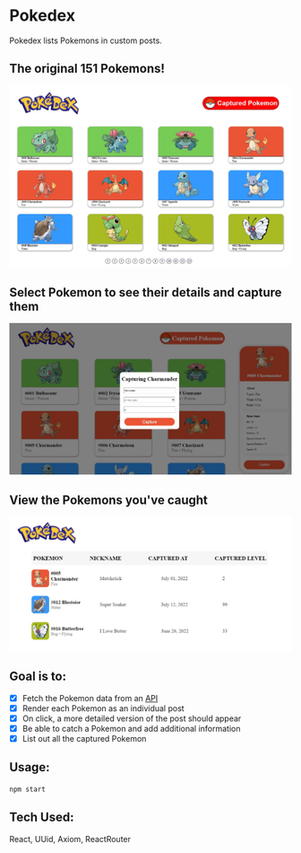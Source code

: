 # Pokedex

Pokedex lists Pokemons in custom posts.

## The original 151 Pokemons!

![Pokedex Example](./README_img/display1.jpg?raw=true 'Pokedex')

## Select Pokemon to see their details and capture them

![Capture Example](./README_img/display2.jpg?raw=true 'Capturing')

## View the Pokemons you've caught

![Capture Example](./README_img/display3.jpg?raw=true 'Capturing')

## Goal is to:

- [x] Fetch the Pokemon data from an [API](https://pokeapi.co/api/v2/pokemon?limit=151&offset=0)
- [x] Render each Pokemon as an individual post
- [x] On click, a more detailed version of the post should appear
- [x] Be able to catch a Pokemon and add additional information
- [x] List out all the captured Pokemon

## Usage:

```bash
npm start
```

## Tech Used:

React, UUid, Axiom, ReactRouter
